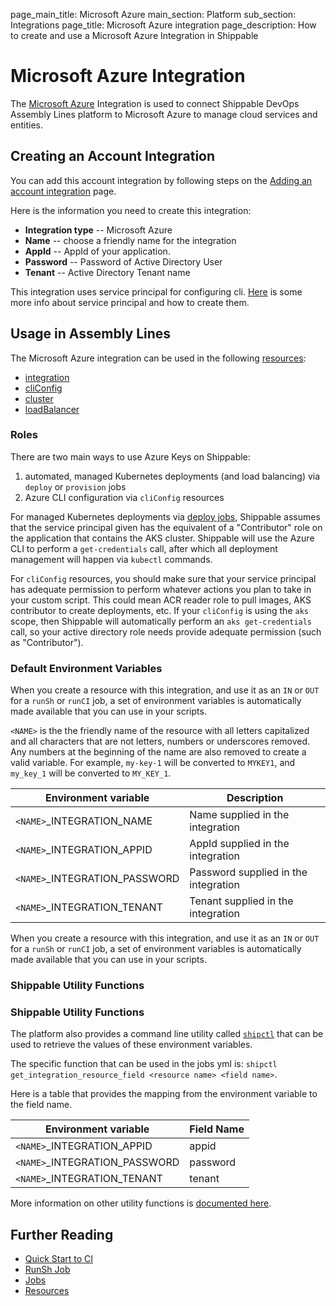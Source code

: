 page_main_title: Microsoft Azure
main_section: Platform
sub_section: Integrations
page_title: Microsoft Azure integration
page_description: How to create and use a Microsoft Azure Integration in Shippable

# Microsoft Azure Integration

The [Microsoft Azure](https://azure.microsoft.com/en-us/) Integration is used to connect Shippable DevOps Assembly Lines platform to Microsoft Azure to manage cloud services and entities.

## Creating an Account Integration

You can add this account integration by following steps on the [Adding an account integration](/platform/tutorial/integration/howto-crud-integration/) page.

Here is the information you need to create this integration:

* **Integration type** -- Microsoft Azure
* **Name** -- choose a friendly name for the integration
* **AppId** -- AppId of your application.
* **Password** -- Password of Active Directory User
* **Tenant** -- Active Directory Tenant name

This integration uses service principal for configuring cli. [Here](https://docs.microsoft.com/en-us/cli/azure/create-an-azure-service-principal-azure-cli?view=azure-cli-latest) is some more info about service principal and how to create them.

## Usage in Assembly Lines

The Microsoft Azure integration can be used in the following [resources](/platform/workflow/resource/overview/):

* [integration](/platform/workflow/resource/integration)
* [cliConfig](/platform/workflow/resource/cliconfig/)
* [cluster](/platform/workflow/resource/cluster/)
* [loadBalancer](/platform/workflow/resource/loadbalancer/)

### Roles
There are two main ways to use Azure Keys on Shippable:
1. automated, managed Kubernetes deployments (and load balancing) via `deploy` or `provision` jobs
2. Azure CLI configuration via `cliConfig` resources

For managed Kubernetes deployments via [deploy jobs](/platform/workflow/job/deploy), Shippable assumes that the service principal given has the equivalent of a "Contributor" role on the application that contains the AKS cluster.  Shippable will use the Azure CLI to perform a `get-credentials` call, after which all deployment management will happen via `kubectl` commands.

For `cliConfig` resources, you should make sure that your service principal has adequate permission to perform whatever actions you plan to take in your custom script.  This could mean ACR reader role to pull images, AKS contributor to create deployments, etc.  If your `cliConfig` is using the `aks` scope, then Shippable will automatically perform an `aks get-credentials` call, so your active directory role needs provide adequate permission (such as "Contributor").

### Default Environment Variables
When you create a resource with this integration, and use it as an `IN` or `OUT` for a `runSh` or `runCI` job, a set of environment variables is automatically made available that you can use in your scripts.

`<NAME>` is the the friendly name of the resource with all letters capitalized and all characters that are not letters, numbers or underscores removed. Any numbers at the beginning of the name are also removed to create a valid variable. For example, `my-key-1` will be converted to `MYKEY1`, and `my_key_1` will be converted to `MY_KEY_1`.

| Environment variable						| Description        |
| ------			 							|----------------- |
| `<NAME>`\_INTEGRATION\_NAME   			| Name supplied in the integration |
| `<NAME>`\_INTEGRATION\_APPID	| AppId supplied in the integration |
| `<NAME>`\_INTEGRATION\_PASSWORD			| Password supplied in the integration |
| `<NAME>`\_INTEGRATION\_TENANT			| Tenant supplied in the integration |

When you create a resource with this integration, and use it as an `IN` or `OUT` for a `runSh` or `runCI` job, a set of environment variables is automatically made available that you can use in your scripts.

### Shippable Utility Functions
### Shippable Utility Functions
The platform also provides a command line utility called [`shipctl`](/platform/tutorial/workflow/using-shipctl/) that can be used to retrieve the values of these environment variables.

The specific function that can be used in the jobs yml is: `shipctl get_integration_resource_field <resource name> <field name>`.

Here is a table that provides the mapping from the environment variable to the field name.

| Environment variable						| Field Name        |
| ------			 							|----------------- |
| `<NAME>`\_INTEGRATION\_APPID	| appid |
| `<NAME>`\_INTEGRATION\_PASSWORD			| password |
| `<NAME>`\_INTEGRATION\_TENANT			| tenant |

More information on other utility functions is [documented here](/platform/tutorial/workflow/using-shipctl).

## Further Reading
* [Quick Start to CI](/getting-started/ci-sample)
* [RunSh Job](/platform/workflow/job/runsh)
* [Jobs](/platform/workflow/job/overview)
* [Resources](/platform/workflow/resource/overview)
